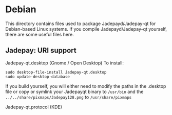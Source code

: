 
Debian
====================
This directory contains files used to package Jadepayd/Jadepay-qt
for Debian-based Linux systems. If you compile Jadepayd/Jadepay-qt yourself, there are some useful files here.

## Jadepay: URI support ##


Jadepay-qt.desktop  (Gnome / Open Desktop)
To install:

	sudo desktop-file-install Jadepay-qt.desktop
	sudo update-desktop-database

If you build yourself, you will either need to modify the paths in
the .desktop file or copy or symlink your Jadepayqt binary to `/usr/bin`
and the `../../share/pixmaps/Jadepay128.png` to `/usr/share/pixmaps`

Jadepay-qt.protocol (KDE)

